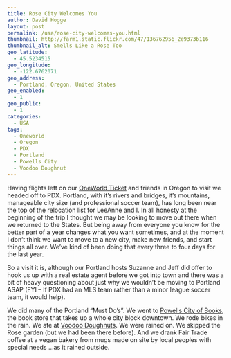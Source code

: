 ```yaml
---
title: Rose City Welcomes You
author: David Hogge
layout: post
permalink: /usa/rose-city-welcomes-you.html
thumbnail: http://farm1.static.flickr.com/47/136762956_2e9373b116
thumbnail_alt: Smells Like a Rose Too
geo_latitude:
  - 45.5234515
geo_longitude:
  - -122.6762071
geo_address:
  - Portland, Oregon, United States
geo_enabled:
  - 1
geo_public:
  - 1
categories:
  - USA
tags:
  - Oneworld
  - Oregon
  - PDX
  - Portland
  - Powells City
  - Voodoo Doughnut
---
```

Having flights left on our [OneWorld Ticket][1] and friends in Oregon to visit we headed off to PDX. Portland, with it&#8217;s rivers and bridges, it&#8217;s mountains, manageable city size (and professional soccer team), has long been near the top of the relocation list for LeeAnne and I. In all honesty at the beginning of the trip I thought we may be looking to move out there when we returned to the States. But being away from everyone you know for the better part of a year changes what you want sometimes, and at the moment I don&#8217;t think we want to move to a new city, make new friends, and start things all over. We&#8217;ve kind of been doing that every three to four days for the last year.

So a visit it is, although our Portland hosts Suzanne and Jeff did offer to hook us up with a real estate agent before we got into town and there was a bit of heavy questioning about just why we wouldn&#8217;t be moving to Portland ASAP (FYI &#8211; If PDX had an MLS team rather than a minor league soccer team, it would help). 

We did many of the Portland &#8220;Must Do&#8217;s&#8221;. We went to [Powells City of Books][2], the book store that takes up a whole city block downtown. We rode bikes in the rain. We ate at [Voodoo Doughnuts][3]. We were rained on. We skipped the Rose garden (but we had been there before). And we drank Fair Trade coffee at a vegan bakery from mugs made on site by local peoples with special needs &#8230;as it rained outside.

 [1]: http://www.oneworld.com/
 [2]: http://www.powells.com/
 [3]: http://voodoodoughnut.com
